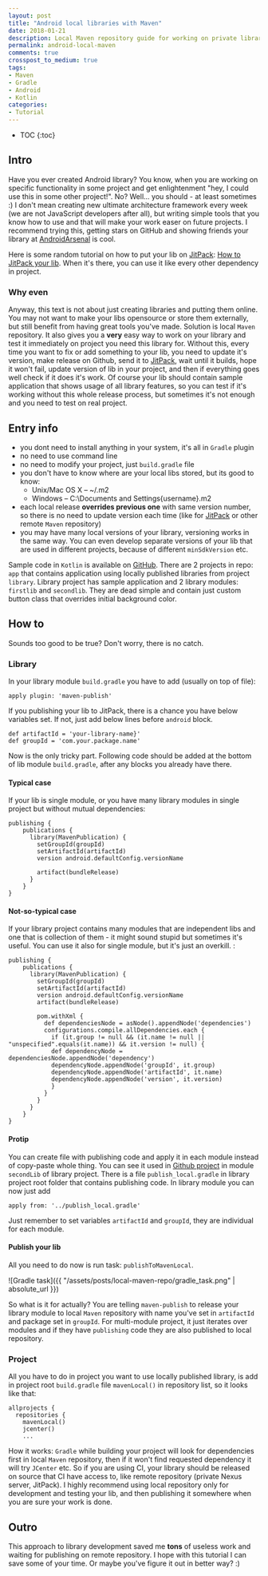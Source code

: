 ```yaml
---
layout: post
title: "Android local libraries with Maven"
date: 2018-01-21
description: Local Maven repository guide for working on private libraries along with projects that use them
permalink: android-local-maven
comments: true
crosspost_to_medium: true
tags:
- Maven
- Gradle
- Android
- Kotlin
categories:
- Tutorial
---
```


* TOC
{:toc}

## Intro
Have you ever created Android library? You know, when you are working on specific functionality in some project and get enlightenment "hey, I could use this in some other project!". No? Well... you should - at least sometimes :) I don't mean creating new ultimate architecture framework every week (we are not JavaScript developers after all), but writing simple tools that you know how to use and that will make your work easer on future projects. I recommend trying this, getting stars on GitHub and showing friends your library at [AndroidArsenal][AndroidArsenal] is cool.

Here is some random tutorial on how to put your lib on [JitPack][JitPack]: [How to JitPack your lib][How to JitPack your lib]. When it's there, you can use it like every other dependency in project.

### Why even
Anyway, this text is not about just creating libraries and putting them online. You may not want to make your libs opensource or store them externally, but still benefit from having great tools you've made. Solution is local ```Maven``` repository. It also gives you a **very** easy way to work on your library and test it immediately on project you need this library for. Without this, every time you want to fix or add something to your lib, you need to update it's version, make release on Github, send it to [JitPack][JitPack], wait until it builds, hope it won't fail, update version of lib in your project, and then if everything goes well check if it does it's work. Of course your lib should contain sample application that shows usage of all library features, so you can test if it's working without this whole release process, but sometimes it's not enough and you need to test on real project.

## Entry info
- you dont need to install anything in your system, it's all in ```Gradle``` plugin
- no need to use command line
- no need to modify your project, just ```build.gradle``` file
- you don't have to know where are your local libs stored, but its good to know:
  - Unix/Mac OS X – ~/.m2
  - Windows – C:\Documents and Settings\{username}\.m2
- each local release **overrides previous one** with same version number, so there is no need to update version each time (like for [JitPack][JitPack] or other remote ```Maven``` repository)
- you may have many local versions of your library, versioning works in the same way. You can even develop separate versions of your lib that are used in different projects, because of different ```minSdkVersion``` etc.

Sample code in ```Kotlin``` is available on [GitHub][github]. There are 2 projects in repo: ```app``` that contains application using locally published libraries from project ```library```. Library project has sample application and 2 library modules: ```firstlib``` and ```secondlib```. They are dead simple and contain just custom button class that overrides initial background color.

## How to

Sounds too good to be true? Don't worry, there is no catch.

### Library

In your library module ```build.gradle``` you have to add (usually on top of file):

```
apply plugin: 'maven-publish'
```

If you publishing your lib to JitPack, there is a chance you have below variables set. If not, just add below lines before ```android``` block.

```
def artifactId = 'your-library-name}'
def groupId = 'com.your.package.name'
```


Now is the only tricky part. Following code should be added at the bottom of lib module ```build.gradle```, after any blocks you already have there.

#### Typical case
If your lib is single module, or you have many library modules in single project but without mutual dependencies:
```
publishing {
    publications {
      library(MavenPublication) {
        setGroupId(groupId)
        setArtifactId(artifactId)
        version android.defaultConfig.versionName

        artifact(bundleRelease)
      }
    }
}
```

#### Not-so-typical case
If your library project contains many modules that are independent libs and one that is collection of them - it might sound stupid but sometimes it's useful. You can use it also for single module, but it's just an overkill. :
```
publishing {
    publications {
      library(MavenPublication) {
        setGroupId(groupId)
        setArtifactId(artifactId)
        version android.defaultConfig.versionName
        artifact(bundleRelease)

        pom.withXml {
          def dependenciesNode = asNode().appendNode('dependencies')
          configurations.compile.allDependencies.each {
            if (it.group != null && (it.name != null || "unspecified".equals(it.name)) && it.version != null) {
            def dependencyNode = dependenciesNode.appendNode('dependency')
            dependencyNode.appendNode('groupId', it.group)
            dependencyNode.appendNode('artifactId', it.name)
            dependencyNode.appendNode('version', it.version)
            }
          }
        }
      }
    }
}
```

#### Protip

You can create file with publishing code and apply it in each module instead of copy-paste whole thing. You can see it used in [Github project][github] in module ```secondLib``` of library project. There is a file ```publish_local.gradle``` in library project root folder that contains publishing code. In library module you can now just add
```
apply from: '../publish_local.gradle'
```
Just remember to set variables ```artifactId``` and ```groupId```, they are individual for each module.

#### Publish your lib
All you need to do now is run task: ```publishToMavenLocal```.

![Gradle task]({{ "/assets/posts/local-maven-repo/gradle_task.png" | absolute_url }})

So what is it for actually? You are telling ```maven-publish``` to release your library module to local ```Maven``` repository with name you've set in ```artifactId``` and package set in ```groupId```. For multi-module project, it just iterates over modules and if they have ```publishing``` code they are also published to local repository.

### Project

All you have to do in project you want to use locally published library, is add in project root ```build.gradle``` file ```mavenLocal()``` in repository list, so it looks like that:
```
allprojects {
  repositories {
    mavenLocal()
    jcenter()
    ...
```
How it works: ```Gradle``` while building your project will look for dependencies first in local ```Maven``` repository, then if it won't find requested dependency it will try ```JCenter``` etc. So if you are using CI, your library should be released on source that CI have access to, like remote repository (private Nexus server, JitPack).
I highly recommend using local repository only for development and testing your lib, and then publishing it somewhere when you are sure your work is done.

## Outro

This approach to library development saved me **tons** of useless work and waiting for publishing on remote repository. I hope with this tutorial I can save some of your time. Or maybe you've figure it out in better way? :)

[AndroidArsenal]: https://android-arsenal.com/
[JitPack]: [https://jitpack.io/]
[How to JitPack your lib]: https://medium.com/@ome450901/publish-an-android-library-by-jitpack-a0342684cbd0
[github]: https://github.com/asvid/local_maven_repo
